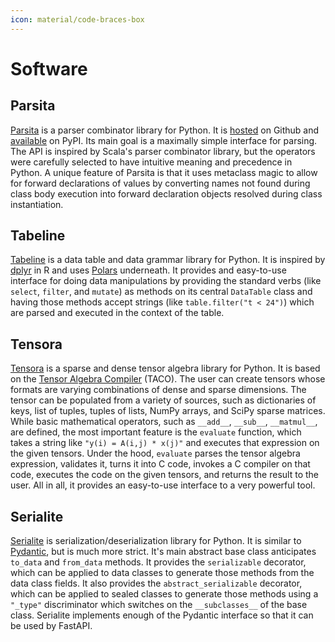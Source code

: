 ```yaml
---
icon: material/code-braces-box
---
```


# Software

## Parsita

[Parsita](https://parsita.drhagen.com/) is a parser combinator library for Python. It is [hosted](https://github.com/drhagen/parsita) on Github and [available](https://pypi.python.org/pypi/parsita) on PyPI. Its main goal is a maximally simple interface for parsing. The API is inspired by Scala's parser combinator library, but the operators were carefully selected to have intuitive meaning and precedence in Python. A unique feature of Parsita is that it uses metaclass magic to allow for forward declarations of values by converting names not found during class body execution into forward declaration objects resolved during class instantiation.

## Tabeline

[Tabeline](https://tabeline.drhagen.com/) is a data table and data grammar library for Python. It is inspired by [dplyr](https://dplyr.tidyverse.org/) in R and uses [Polars](https://pola-rs.github.io/polars-book/user-guide/index.html) underneath. It provides and easy-to-use interface for doing data manipulations by providing the standard verbs (like `select`, `filter`, and `mutate`) as methods on its central `DataTable` class and having those methods accept strings (like `table.filter("t < 24")`) which are parsed and executed in the context of the table.

## Tensora

[Tensora](https://tensora.drhagen.com/) is a sparse and dense tensor algebra library for Python. It is based on the [Tensor Algebra Compiler](http://tensor-compiler.org/) (TACO). The user can create tensors whose formats are varying combinations of dense and sparse dimensions. The tensor can be populated from a variety of sources, such as dictionaries of keys, list of tuples, tuples of lists, NumPy arrays, and SciPy sparse matrices. While basic mathematical operators, such as `__add__`, `__sub__`, `__matmul__`, are defined, the most important feature is the `evaluate` function, which takes a string like `"y(i) = A(i,j) * x(j)"` and executes that expression on the given tensors. Under the hood, `evaluate` parses the tensor algebra expression, validates it, turns it into C code, invokes a C compiler on that code, executes the code on the given tensors, and returns the result to the user. All in all, it provides an easy-to-use interface to a very powerful tool.

## Serialite

[Serialite](https://github.com/drhagen/serialite) is serialization/deserialization library for Python. It is similar to [Pydantic](https://pydantic-docs.helpmanual.io/), but is much more strict. It's main abstract base class anticipates `to_data` and `from_data` methods. It provides the `serializable` decorator, which can be applied to data classes to generate those methods from the data class fields. It also provides the `abstract_serializable` decorator, which can be applied to sealed classes to generate those methods using a `"_type"` discriminator which switches on the `__subclasses__` of the base class. Serialite implements enough of the Pydantic interface so that it can be used by FastAPI.
